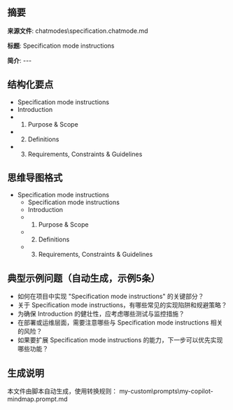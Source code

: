 ## 摘要

**来源文件**: chatmodes\specification.chatmode.md

**标题**: Specification mode instructions

**简介**: ---

## 结构化要点

- Specification mode instructions
- Introduction
- 1. Purpose & Scope
- 2. Definitions
- 3. Requirements, Constraints & Guidelines

## 思维导图格式

- Specification mode instructions
  - Specification mode instructions
  - Introduction
  - 1. Purpose & Scope
  - 2. Definitions
  - 3. Requirements, Constraints & Guidelines

## 典型示例问题（自动生成，示例5条）

- 如何在项目中实现 "Specification mode instructions" 的关键部分？
- 关于 Specification mode instructions，有哪些常见的实现陷阱和规避策略？
- 为确保 Introduction 的健壮性，应考虑哪些测试与监控措施？
- 在部署或运维层面，需要注意哪些与 Specification mode instructions 相关的风险？
- 如果要扩展 Specification mode instructions 的能力，下一步可以优先实现哪些功能？

## 生成说明

本文件由脚本自动生成，使用转换规则： my-custom\prompts\my-copilot-mindmap.prompt.md
